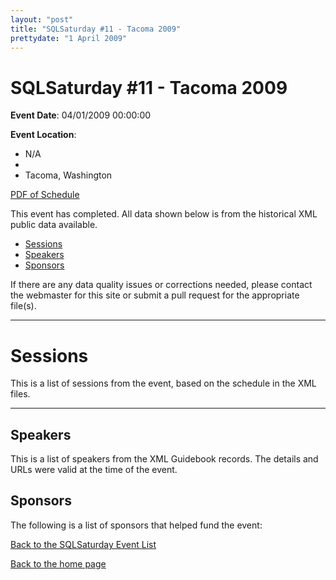 ```yaml
---
layout: "post" 
title: "SQLSaturday #11 - Tacoma 2009" 
prettydate: "1 April 2009" 
---
```

# SQLSaturday #11 - Tacoma 2009
 
**Event Date**: 04/01/2009 00:00:00
 
**Event Location**:
- N/A
- 
- Tacoma, Washington
 
<a href="/assets/pdf/0011.pdf">PDF of Schedule</a>
 
This event has completed. All data shown below is from the historical XML public data available.
<ul>
   <li><a href="#sessions">Sessions</a></li>
   <li><a href="#speakers">Speakers</a></li>
   <li><a href="#sponsors">Sponsors</a></li>
</ul>
 
 
If there are any data quality issues or corrections needed, please contact the webmaster for this site or submit a pull request for the appropriate file(s). 
 
----------------------------------------------------------------------------------- 
 
# <a name="sessions"></a>Sessions
This is a list of sessions from the event, based on the schedule in the XML files.
 
----------------------------------------------------------------------------------- 
## <a name="#speakers"></a>Speakers
This is a list of speakers from the XML Guidebook records. The details and URLs were valid at the time of the event.
 
 
 
 
## <a name="sponsors"></a>Sponsors
The following is a list of sponsors that helped fund the event:
 
[Back to the SQLSaturday Event List](/past)
 
[Back to the home page](/index)
 
